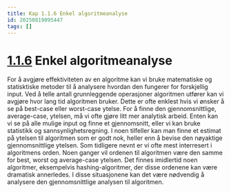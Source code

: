 ```yaml
---
title: Kap 1.1.6 Enkel algoritmeanalyse
id: 20250819095447
tags: []
---
```


# [1.1.6]([[20250818102829]]) Enkel algoritmeanalyse
For å avgjøre effektiviteten av en algoritme kan vi bruke matematiske og statisktiske metoder til å analysere hvordan den fungerer for forskjellig input.
Ved å telle antall grunnleggende operasjoner algoritmen utfører kan vi avgjøre hvor lang tid algoritmen bruker. Dette er ofte enklest hvis vi ønsker å se på best-case eller worst-case ytelse. For å finne den gjennomsnittlige, average-case, ytelsen, må vi ofte gjøre litt mer analytisk arbeid. Enten kan vi se på alle mulige input og finne et gjennomsnitt, eller vi kan bruke statistikk og sannsynlighetsregning. I noen tilfeller kan man finne et estimat på ytelsen til algoritmen som er godt nok, heller enn å bevise den nøyaktige gjennomsnittlige ytelsen.
Som tidligere nevnt er vi ofte mest interresert i algoritmens orden. Noen ganger vil ordenen til algoritmen være den samme for best, worst og average-case ytelsen. Det finnes imidlertid noen algoritmer, eksempelvis hashing-algoritmer, der disse ordenene kan være dramatisk annerledes. I disse situasjonene kan det være nødvendig å analysere den gjennomsnittlige analysen til algoritmen.